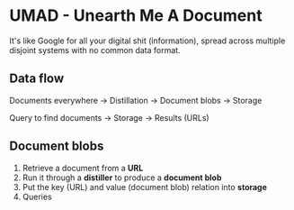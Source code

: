 UMAD - Unearth Me A Document
============================

It's like Google for all your digital shit (information), spread across multiple disjoint systems with no common data format.


Data flow
---------

Documents everywhere -> Distillation -> Document blobs -> Storage

Query to find documents -> Storage -> Results (URLs)


Document blobs
--------------

1. Retrieve a document from a **URL**
2. Run it through a **distiller** to produce a **document blob**
3. Put the key (URL) and value (document blob) relation into **storage**
4. Queries 
